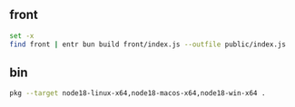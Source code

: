 ## front
```bash
set -x
find front | entr bun build front/index.js --outfile public/index.js
```

## bin
```bash
pkg --target node18-linux-x64,node18-macos-x64,node18-win-x64 .
```
